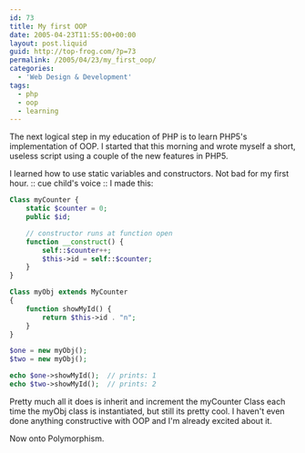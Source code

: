 ```yaml
---
id: 73
title: My first OOP
date: 2005-04-23T11:55:00+00:00
layout: post.liquid
guid: http://top-frog.com/?p=73
permalink: /2005/04/23/my_first_oop/
categories:
  - 'Web Design & Development'
tags:
  - php
  - oop
  - learning
---
```

The next logical step in my education of PHP is to learn PHP5's implementation of OOP. I started that this morning and wrote myself a short, useless script using a couple of the new features in PHP5.

I learned how to use static variables and constructors. Not bad for my first hour. :: cue child's voice :: I made this:

``` php
Class myCounter {
    static $counter = 0;
    public $id;

    // constructor runs at function open
    function __construct() {
        self::$counter++;
        $this->id = self::$counter;
    }                
}

Class myObj extends MyCounter 
{
    function showMyId() {
        return $this->id . "n";
    }
}

$one = new myObj();
$two = new myObj();

echo $one->showMyId();  // prints: 1
echo $two->showMyId();  // prints: 2
```

Pretty much all it does is inherit and increment the myCounter Class each time the myObj class is instantiated, but still its pretty cool. I haven't even done anything constructive with OOP and I'm already excited about it.

Now onto Polymorphism.
